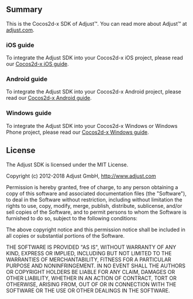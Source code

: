 ## Summary

This is the Cocos2d-x SDK of Adjust™. You can read more about Adjust™ at [adjust.com].

### iOS guide

To integrate the Adjust SDK into your Cocos2d-x iOS project, please read our [Cocos2d-x iOS guide][cocos2dx-ios].

### Android guide

To integrate the Adjust SDK into your Cocos2d-x Android project, please read our [Cocos2d-x Android guide][cocos2dx-android].

### Windows guide

To integrate the Adjust SDK into your Cocos2d-x Windows or Windows Phone project, please read our [Cocos2d-x Windows guide][cocos2dx-windows].

[adjust.com]:       http://adjust.com
[cocos2dx-ios]:     doc/ios/ios.md
[cocos2dx-android]: doc/android/android.md
[cocos2dx-windows]: doc/windows/windows.md

## License

The Adjust SDK is licensed under the MIT License.

Copyright (c) 2012-2018 Adjust GmbH, http://www.adjust.com

Permission is hereby granted, free of charge, to any person obtaining a copy of
this software and associated documentation files (the "Software"), to deal in
the Software without restriction, including without limitation the rights to
use, copy, modify, merge, publish, distribute, sublicense, and/or sell copies
of the Software, and to permit persons to whom the Software is furnished to do
so, subject to the following conditions:

The above copyright notice and this permission notice shall be included in all
copies or substantial portions of the Software.

THE SOFTWARE IS PROVIDED "AS IS", WITHOUT WARRANTY OF ANY KIND, EXPRESS OR
IMPLIED, INCLUDING BUT NOT LIMITED TO THE WARRANTIES OF MERCHANTABILITY,
FITNESS FOR A PARTICULAR PURPOSE AND NONINFRINGEMENT. IN NO EVENT SHALL THE
AUTHORS OR COPYRIGHT HOLDERS BE LIABLE FOR ANY CLAIM, DAMAGES OR OTHER
LIABILITY, WHETHER IN AN ACTION OF CONTRACT, TORT OR OTHERWISE, ARISING FROM,
OUT OF OR IN CONNECTION WITH THE SOFTWARE OR THE USE OR OTHER DEALINGS IN THE
SOFTWARE.
